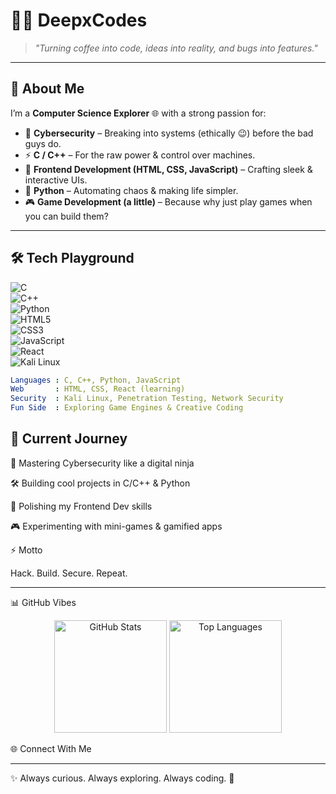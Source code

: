 # 👨‍💻 DeepxCodes  

> *"Turning coffee into code, ideas into reality, and bugs into features."*  

---

## 🚀 About Me  
I’m a **Computer Science Explorer** 🌐 with a strong passion for:  
- 🔐 **Cybersecurity** – Breaking into systems (ethically 😉) before the bad guys do.  
- ⚡ **C / C++** – For the raw power & control over machines.  
- 🎨 **Frontend Development (HTML, CSS, JavaScript)** – Crafting sleek & interactive UIs.  
- 🐍 **Python** – Automating chaos & making life simpler.  
- 🎮 **Game Development (a little)** – Because why just play games when you can build them?  

---

## 🛠️ Tech Playground  

![C](https://img.shields.io/badge/C-A8B9CC?style=for-the-badge&logo=c&logoColor=black)  
![C++](https://img.shields.io/badge/C++-00599C?style=for-the-badge&logo=cplusplus&logoColor=white)  
![Python](https://img.shields.io/badge/Python-FFD43B?style=for-the-badge&logo=python&logoColor=blue)  
![HTML5](https://img.shields.io/badge/HTML5-E34F26?style=for-the-badge&logo=html5&logoColor=white)  
![CSS3](https://img.shields.io/badge/CSS3-1572B6?style=for-the-badge&logo=css3&logoColor=white)  
![JavaScript](https://img.shields.io/badge/JavaScript-F7DF1E?style=for-the-badge&logo=javascript&logoColor=black)  
![React](https://img.shields.io/badge/React-20232A?style=for-the-badge&logo=react&logoColor=61DAFB)  
![Kali Linux](https://img.shields.io/badge/Kali%20Linux-557C94?style=for-the-badge&logo=kalilinux&logoColor=white)  

```yaml
Languages : C, C++, Python, JavaScript  
Web       : HTML, CSS, React (learning)  
Security  : Kali Linux, Penetration Testing, Network Security  
Fun Side  : Exploring Game Engines & Creative Coding

```

 ## 🌱 Current Journey

🥷 Mastering Cybersecurity like a digital ninja

🛠️ Building cool projects in C/C++ & Python

🎨 Polishing my Frontend Dev skills

🎮 Experimenting with mini-games & gamified apps

⚡ Motto

Hack. Build. Secure. Repeat.

---

📊 GitHub Vibes
<p align="center"> <img src="https://github-readme-stats.vercel.app/api?username=deepxCodes&show_icons=true&theme=radical" alt="GitHub Stats" height="180" /> <img src="https://github-readme-stats.vercel.app/api/top-langs/?username=deepxCodes&layout=compact&theme=tokyonight" alt="Top Languages" height="180" /> </p>
🌐 Connect With Me



---


✨ Always curious. Always exploring. Always coding. 🚀




